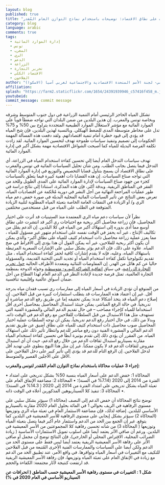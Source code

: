 ```yaml
---
layout: blog
published: true
title: "خيارات بديلة لإدارة السياسات على نطاق الاقتصاد: توضيحات باستخدام نماذج التوازن العام المُقدر(CGE) لتونس والمغرب "
category: blog
language: arabic
comments: true
tags: 
  - إدارة الموارد المائية
  - تونس
  - المغرب
  - الري
  - الدعم
  - الزراعة
  - تحرير التجارة
  - الاقتصاد الكلي
  - الفلاحون
author: "محمد شيمينجوى – كبير الاقتصاديين ورئيس قسم التكامل الإقليمي- لجنة الأمم المتحدة الاقتصادية والاجتماعية لغربي آسيا (الاسكوا)"
affiliation: 
splash: "https://farm2.staticflickr.com/1654/24391939946_c57416f458_m.jpg"
youtubeid: 
commit_message: commit message
---
```

تشكل المياه الحاجز الرئيسي أمام التنمية الزراعية في دول جنوب المتوسط وشرقه وبخاصة تونس والمغرب.  إن هذين البلدين من ضمن البلدان التي تواجه ضغطاً قوياً على الموارد المائية مع مؤشر لاستغلال الموارد الطبيعية المتجددة يتراوح بين 50% و 75% تدل على مخاطر متوسطة المدى للضغط الهيكلي. <!-- more -->
وبالنسبة لهذين البلدين، فإن شح المياه قد يؤدي إلى قيود خطرة أمام تنمية اقتصاداتهم.  ولقد دفعت هذه المسألة المهمة الحكومات إلى تصميم وتنفيذ سياسات طموحة تهدف لتحسين الموارد المائية.  لقد زادت تكلفة الفرصة البديلة للمياه كما أصبحت الشواغل الاقتصادية مهمة بشكل أكبر في إدارة الموارد المائية.


تهدف سياسات التدخل العام أيضا إلى تحسين كفاءة استخدام المياه في الزراعة، أي التدخل فيما يتصل بجانب الطلب.  ومن شأن تحليل السياسات المائية في تونس والمغرب على نطاق الاقتصاد أن يسمح بتناول قضايا التخصيص والتوزيع في إدارة الموارد المائية التي تواجه صناع السياسات.  إن هذه القضايا ذات أهمية كبيرة فيما يتعلق بالسياسات كجزء من جهود صناع السياسات لإدارة الموارد المائية على المدى الطويل وللحد من الفقر في المناطق الريفية.  وبدقة أكثر، فإن هذه المذكرة، استنادا إلى نتائج دراسة في طور عمليات المراجعة النهائية من أجل النشر في دورية مُحْكمة عن اقتصاديات المياه، تعرض بعض النتائج عن تأثير السياسات المائية المحلية البديلة في  صورة خفض دعم مياه الري و/ أو الزيادة في النفقات العامة الخاصة بتعبئة المياه المطلوبة لتلبية الزيادة المتوقعة في الطلب على المياه من قبل مستخدمين مختلفين.


نظراً لأن سياسات دعم مياه الري المعتمدة منذ الستينيات قد أثرت على اختيار المحاصيل، فإن زراعة محاصيل أكثر ربحية مع احتياجات ري أكبر قد انتشرت على نطاق أوسع مما أدى بدوره إلى استهلاك أكبر من المياه في كلا البلدين.  إن الدعم يقلل من تكاليف الإنتاج ، غير أنه يحفز في الوقت نفسه على استخدام متهور غير مسؤول للمياه ، مما يعزز عملية زراعة محاصيل ذات استخدام كثيف للمياه على نطاق أكبر- والذي يمكن أن يكون أكثر ربحية للفلاحين، غير أنه يمكن القول أن هذا يؤدي إلى الأفراط في ضخ المياه.  علاوة على ذلك، فإن الدعم يؤثر بشكل سلبي على الإشارات السعرية المرتبطة باستهلاك المياه، وعليه، فإنه لا يقدم إشارات كافية لحفز كفاءة استخدام المياه ، مثل تقديم تكنولوجيا تكفل كفاءة استخدام المياه أو  تجديد البنى التحتية القديمة، والمسؤولة حاليا عن كم هائل من الهدر.  إن المفاوضات الثنائية ومتعددة الأطراف الحالية [حول تحرير  التجارة الزراعية](http://www.ifpri.org/publication/trade-liberalization-and-poverty-middle-east-and-north-africa)، في سياق [اتفاقية الشراكة اليورو- متوسطية](http://www.keepeek.com/Digital-Asset-Management/oecd/development/la-liberalisation-de-l-agriculture-tunisienne-et-l-union-europeenne_557216740816#page1) وجولة الدوحة بمنظمة التجارة العالمية، تمثل فرصة جديدة لإعادة النظر في الدعم العام لهذا القطاع من أجل ضمان أسواق عالمية وإقليمية تنافسية.


من المتوقع أن تؤدي الزيادة في أسعار المياه إلى ممارسات ري تسبب فقدان مياه بدرجة أقل.  غير إن اعتماد هذه الممارسات قد يتطلب استثمارات كبيرة من قبل الفلاحين. إن إصلاح دعم المياه قد يتخذ أشكالا عدة: يمكن تحقيقه إما عن طريق رفع الدعم مباشرة أو تدريجياً.  في حالة الرفع المباشر، يمكن حينئذ استبدال المحاصيل بمحاصيل أخرى أقل استخداما للمياه كإجراء مصاحب – في حال تقديم الدعم المالي والمشورة الفنية التي تستهدف مثل هذا الاستبدال من قبل السلطات للفلاحين مع رفع الدعم في الوقت ذاته.  وبدلا من ذلك، في حال اختيار رفع الدعم تدريجياً، يمكن أن توجه السلطات عملية اختيار المحاصيل صوب محاصيل ذات استخدام كثيف للمياه على نطاق أضيق عن طريق تقديم الدعم المالي و المشورة الفنية دون رفع مباشر للدعم وانتظار تأثير ذلك على استهلاك المياه.  من المقرر أن يؤدي ذلك إلى تقدم بوتيرة أبطأ في تحسين كفاءة استخدام المياه مقارنة بسيناريو استبدال ثقافات الدعم من خلال رفع الدعم، حيث أن أي استبدال مفروض لثقافات الدعم قد لا يكون ممكناً.  غير إن مثل هذا النهج ينطوي على تهديد أقل لدخل الفلاحين.  إن الرفع التام للدعم قد يؤدي إلى تأثير كبير على  دخل الفلاحين على الأقل على الأجلين القصير والمتوسط.


**إجراء 3 عمليات محاكاة باستخدام نماذج التوازن العام المُقدر لتونس والمغرب:**

•	المحاكاة 1: خفض الدعم على أسعار المياه بنسبة 50% بشكل تدريجي على امتداد الفترة من 2014 إلى 2020 (7.14% في  السنة)؛
•	المحاكاة 2: مضاعفة الإنفاق العام على تعبئة المياه بشكل تدريجي على امتداد الفترة من 2014 إلى 2020           ( 14.3% في السنة)؛
•	المحاكاة 3: تنفيذ كلا السيناريوهين المذكورين أعلاه في الوقت ذاته.


توضح نتائج المحاكاة أن خفض الدعم إلى النصف (محاكاة 1) سيؤثر بشكل سلبي على مستوى الرفاهية في الريف بحوالي 1 في المائة بحلول العام 2020 مقارنة بالسيناريو الأساسي للبلدين.  إضافة لذلك، فإن مضاعفة الاستثمار العام في تعبئة مياه الري وتوزيعها (المحاكاة 2) سيؤثر بشكل إيجابي على مستوى الرفاهية للأسر المعيشية في البلدين كما يتوقع.  غير إن الجمع بين الحد من الدعم واستثمار عام أكبر فيما يتصل بتعبئة المياه وتوزيعها ( المحاكاة 3) من شأنه تحسين رفاهية كلا المجموعتين من الأسر المعيشية في البلدين.  ورغم أن صافي الأثر يعتمد أيضا على اسلوب تمويل الاستثمارات الأساسية ( زيادة الضرائب المحلية، الاقتراض المحلي أو الخارجي)، فإن النتائج توضح أن مجمل أو صافي الأثر على رفاهة الأسر المعيشية الريفية يعتمد أيضا ليس فقط على مستوى الحد من الدعم ولكن أيضا على السياسات والممارسات الفنية الأخرى المُتبعة من قبل الفلاحين للتكيف مع التغييرات في أسعار المياه وتوافرها.  في واقع الأمر، عند تطبيق الحد من الدعم مع زيادة في الإنفاق العام على تعبئة المياه وتوزيعها، فإن رفاهة الأسر المعيشية الريفية قد ارتفعت كنتيجة لآثار مجتمعة: الكفاءة والحجم.

**شكل 1 : التغييرات في مستوى رفاهية الأسر المعيشية حسب المناطق ( انحرافات  عن السيناريو الأساسي في العام 2020 في %)**